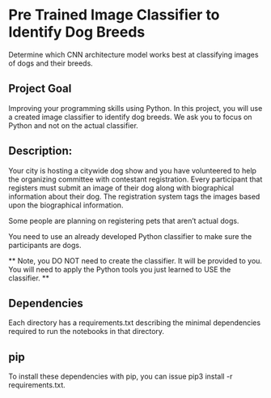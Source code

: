 # Pre Trained Image Classifier to Identify Dog Breeds
Determine which CNN architecture model works best at classifying images of dogs and their breeds.

## Project Goal
Improving your programming skills using Python.
In this project, you will use a created image classifier to identify dog breeds. We ask you to focus on Python and not on the actual classifier.

## Description:
Your city is hosting a citywide dog show and you have volunteered to help the organizing committee with contestant registration. Every participant that registers must submit an image of their dog along with biographical information about their dog. The registration system tags the images based upon the biographical information.

Some people are planning on registering pets that aren’t actual dogs.

You need to use an already developed Python classifier to make sure the participants are dogs.

** Note, you DO NOT need to create the classifier. It will be provided to you. You will need to apply the Python tools you just learned to USE the classifier. **

## Dependencies

Each directory has a requirements.txt describing the minimal dependencies required to run the notebooks in that directory.

## pip

To install these dependencies with pip, you can issue pip3 install -r requirements.txt.

